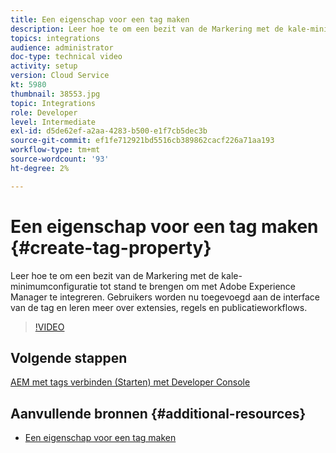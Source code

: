 ```yaml
---
title: Een eigenschap voor een tag maken
description: Leer hoe te om een bezit van de Markering met de kale-minimumconfiguratie tot stand te brengen om met AEM te integreren. Gebruikers worden nu toegevoegd aan de interface van de tag en leren meer over extensies, regels en publicatieworkflows.
topics: integrations
audience: administrator
doc-type: technical video
activity: setup
version: Cloud Service
kt: 5980
thumbnail: 38553.jpg
topic: Integrations
role: Developer
level: Intermediate
exl-id: d5de62ef-a2aa-4283-b500-e1f7cb5dec3b
source-git-commit: ef1fe712921bd5516cb389862cacf226a71aa193
workflow-type: tm+mt
source-wordcount: '93'
ht-degree: 2%

---
```


# Een eigenschap voor een tag maken {#create-tag-property}

Leer hoe te om een bezit van de Markering met de kale-minimumconfiguratie tot stand te brengen om met Adobe Experience Manager te integreren. Gebruikers worden nu toegevoegd aan de interface van de tag en leren meer over extensies, regels en publicatieworkflows.

>[!VIDEO](https://video.tv.adobe.com/v/38553?quality=12&learn=on)

## Volgende stappen

[AEM met tags verbinden (Starten) met Developer Console](connect-aem-tags-using-developer-console.md)


## Aanvullende bronnen {#additional-resources}

* [Een eigenschap voor een tag maken](https://experienceleague.adobe.com/docs/platform-learn/implement-in-websites/configure-tags/create-a-property.html)
